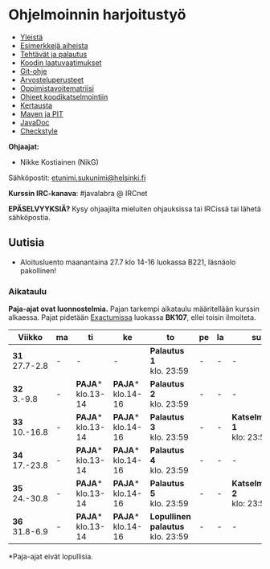﻿# Ohjelmoinnin harjoitustyö
* [Yleistä](ohjeet/Yleistä.md)
* [Esimerkkejä aiheista](ohjeet/Esimerkkejä-aiheista.md)
* [Tehtävät ja palautus](ohjeet/Tehtävät-ja-palautus.md)
* [Koodin laatuvaatimukset](ohjeet/Koodin-laatuvaatimukset.md)
* [Git-ohje](ohjeet/Git-ohje.md)
* [Arvosteluperusteet](ohjeet/Arvosteluperusteet.md)
* [Oppimistavoitematriisi](http://www.cs.helsinki.fi/courses/58160/matriisi)
* [Ohjeet koodikatselmointiin](ohjeet/Koodikatselmointi.md)
* [Kertausta](ohjeet/Kertausta.md)
* [Maven ja PIT](ohjeet/Maven-ja-PIT.md)
* [JavaDoc](ohjeet/JavaDoc.md)
* [Checkstyle](ohjeet/Checkstyle.md)

**Ohjaajat:**
* Nikke Kostiainen (NikG)

Sähköpostit: etunimi.sukunimi@helsinki.fi

**Kurssin IRC-kanava**: 
\#javalabra @ IRCnet

**EPÄSELVYYKSIÄ?** Kysy ohjaajilta mieluiten ohjauksissa tai IRCissä tai lähetä sähköpostia.

## Uutisia

* Aloitusluento maanantaina 27.7 klo 14-16 luokassa B221, läsnäolo pakollinen!

### Aikataulu

**Paja-ajat ovat luonnostelmia.** Pajan tarkempi aikataulu määritellään kurssin alkaessa. Pajat pidetään [Exactumissa](http://www.helsinki.fi/teknos/opetustilat/kumpula/gh2b/default.htm) luokassa **BK107**, ellei toisin ilmoiteta.

| Viikko | ma | ti | ke | to | pe | la | su |
| --- | --- | --- | --- | --- | --- | --- | --- |
| **31** <br> 27.7-2.8 |  -  |  -  |  -  |  **Palautus 1** <br> klo. 23:59 |  -  |  -  |  -  |
| **32** <br> 3.-9.8 |  -  |**PAJA***<br>klo.13-14|**PAJA***<br>klo.14-16|  **Palautus 2** <br> klo. 23:59 |  -  |  -  |  -  |
| **33** <br> 10.-16.8 |  -  |**PAJA***<br>klo.13-14|**PAJA***<br>klo.14-16|  **Palautus 3** <br> klo. 23:59 |  -  |  -  |**Katselmointi 1** <br> klo: 23:59  |
| **34** <br> 17.-23.8 |  -  |**PAJA***<br>klo.13-14|**PAJA***<br>klo.14-16|  **Palautus 4** <br> klo. 23:59 |  -  |  -  |  -  |
| **35** <br> 24.-30.8 |  -  |**PAJA***<br>klo.13-14|**PAJA***<br>klo.14-16|  **Palautus 5** <br> klo. 23:59 |  -  |  -  |**Katselmointi 2** <br> klo: 23:59  |
| **36** <br> 31.8-6.9 |  -  |**PAJA***<br>klo.13-14|**PAJA***<br>klo.14-16| **Lopullinen palautus** <br> klo. 23:59|  -  |  -  |  -  |
*Paja-ajat eivät lopullisia.
